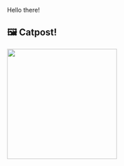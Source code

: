 Hello there!



## 🖼️ Catpost!

<sub>
    <img src="https://cdn2.thecatapi.com/images/301.jpg" height="256">
</sub>

